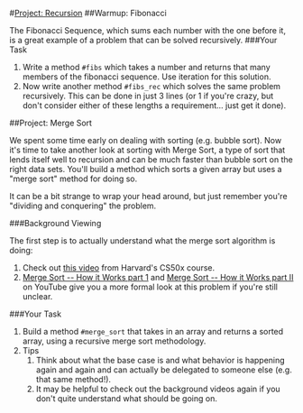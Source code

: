 #[Project: Recursion](http://www.theodinproject.com/ruby-programming/recursion?ref=lnav)
##Warmup: Fibonacci

The Fibonacci Sequence, which sums each number with the one before it, is a great example of a problem that can be solved recursively.
###Your Task

1. Write a method `#fibs` which takes a number and returns that many members of the fibonacci sequence. Use iteration for this solution.
2. Now write another method `#fibs_rec` which solves the same problem recursively. This can be done in just 3 lines (or 1 if you're crazy, but don't consider either of these lengths a requirement... just get it done).

##Project: Merge Sort

We spent some time early on dealing with sorting (e.g. bubble sort). Now it's time to take another look at sorting with Merge Sort, a type of sort that lends itself well to recursion and can be much faster than bubble sort on the right data sets. You'll build a method which sorts a given array but uses a "merge sort" method for doing so.

It can be a bit strange to wrap your head around, but just remember you're "dividing and conquering" the problem.

###Background Viewing

The first step is to actually understand what the merge sort algorithm is doing:

1. Check out [this video](http://www.youtube.com/watch?v=EeQ8pwjQxTM) from Harvard's CS50x course.
2. [Merge Sort -- How it Works part 1](http://www.youtube.com/watch?v=OAsokGNa18k) and [Merge Sort -- How it Works part II](http://www.youtube.com/watch?v=nNhpFO9CmPs) on YouTube give you a more formal look at this problem if you're still unclear.

###Your Task

1. Build a method `#merge_sort` that takes in an array and returns a sorted array, using a recursive merge sort methodology.
2. Tips
    1. Think about what the base case is and what behavior is happening again and again and can actually be delegated to someone else (e.g. that same method!).
    2. It may be helpful to check out the background videos again if you don't quite understand what should be going on.